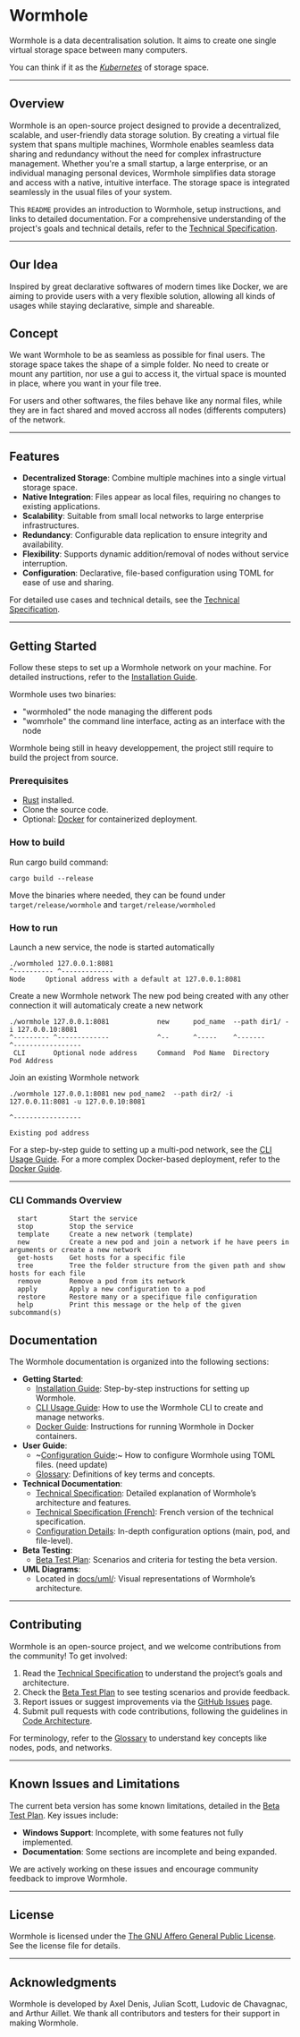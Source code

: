 # Wormhole

Wormhole is a data decentralisation solution. It aims to create one single virtual storage space between many computers.

You can think if it as the *[Kubernetes](https://github.com/kubernetes/kubernetes)* of storage space.

---

## Overview

Wormhole is an open-source project designed to provide a decentralized, scalable, and user-friendly data storage solution. By creating a virtual file system that spans multiple machines, Wormhole enables seamless data sharing and redundancy without the need for complex infrastructure management. Whether you're a small startup, a large enterprise, or an individual managing personal devices, Wormhole simplifies data storage and access with a native, intuitive interface. The storage space is integrated seamlessly in the usual files of your system.

This `README` provides an introduction to Wormhole, setup instructions, and links to detailed documentation. For a comprehensive understanding of the project's goals and technical details, refer to the [Technical Specification](docs/technical/technical_spec.md).

---

## Our Idea

Inspired by great declarative softwares of modern times like Docker, we are aiming to provide users with a very flexible solution, allowing all kinds of usages while staying declarative, simple and shareable.

## Concept

We want Wormhole to be as seamless as possible for final users. The storage space takes the shape of a simple folder. No need to create or mount any partition, nor use a gui to access it, the virtual space is mounted in place, where you want in your file tree.

For users and other softwares, the files behave like any normal files, while they are in fact shared and moved accross all nodes (differents computers) of the network.

---

## Features

- **Decentralized Storage**: Combine multiple machines into a single virtual storage space.
- **Native Integration**: Files appear as local files, requiring no changes to existing applications.
- **Scalability**: Suitable from small local networks to large enterprise infrastructures.
- **Redundancy**: Configurable data replication to ensure integrity and availability.
- **Flexibility**: Supports dynamic addition/removal of nodes without service interruption.
- **Configuration**: Declarative, file-based configuration using TOML for ease of use and sharing.

For detailed use cases and technical details, see the [Technical Specification](docs/technical/technical_spec.md).

---

## Getting Started

Follow these steps to set up a Wormhole network on your machine. For detailed instructions, refer to the [Installation Guide](docs/getting-started/installation.md).

Wormhole uses two binaries:
 - "wormholed" the node managing the different pods
 - "womrhole" the command line interface, acting as an interface with the node

 Wormhole being still in heavy developpement, the project still require to build the project from source.

### Prerequisites

- [Rust](https://www.rust-lang.org/tools/install) installed.
- Clone the source code.
- Optional: [Docker](https://docs.docker.com/get-docker/) for containerized deployment.

### How to build

Run cargo build command:
```
cargo build --release
```

Move the binaries where needed, they can be found under `target/release/wormhole` and `target/release/wormholed`

### How to run

Launch a new service, the node is started automatically
```
./wormholed 127.0.0.1:8081
^---------- ^-------------
Node     Optional address with a default at 127.0.0.1:8081
```

Create a new Wormhole network
The new pod being created with any other connection it will automaticaly create a new network
```
./wormhole 127.0.0.1:8081            new      pod_name  --path dir1/ -i 127.0.0.10:8081
^--------- ^-------------            ^--      ^-----    ^-------        ^-----------------
 CLI       Optional node address     Command  Pod Name  Directory       Pod Address
```

Join an existing Wormhole network
```
./wormhole 127.0.0.1:8081 new pod_name2  --path dir2/ -i 127.0.0.11:8081 -u 127.0.0.10:8081
                                                                            ^-----------------
                                                                            Existing pod address
```

For a step-by-step guide to setting up a multi-pod network, see the [CLI Usage Guide](docs/getting-started/memo-cli.md).
For a more complex Docker-based deployment, refer to the [Docker Guide](docs/getting-started/docker-guide.md).

---

### CLI Commands Overview
```
  start        Start the service
  stop         Stop the service
  template     Create a new network (template)
  new          Create a new pod and join a network if he have peers in arguments or create a new network
  get-hosts    Get hosts for a specific file
  tree         Tree the folder structure from the given path and show hosts for each file
  remove       Remove a pod from its network
  apply        Apply a new configuration to a pod
  restore      Restore many or a specifique file configuration
  help         Print this message or the help of the given subcommand(s)
```

## Documentation

The Wormhole documentation is organized into the following sections:

- **Getting Started**:
  - [Installation Guide](docs/getting-started/installation.md): Step-by-step instructions for setting up Wormhole.
  - [CLI Usage Guide](docs/getting-started/memo-cli.md): How to use the Wormhole CLI to create and manage networks.
  - [Docker Guide](docs/getting-started/docker-guide.md): Instructions for running Wormhole in Docker containers.
- **User Guide**:
  - ~[Configuration Guide](docs/user-guide/configuration.md):~ How to configure Wormhole using TOML files. (need update)
  - [Glossary](docs/user-guide/glossary.md): Definitions of key terms and concepts.
- **Technical Documentation**:
  - [Technical Specification](docs/technical/technical_spec.md): Detailed explanation of Wormhole’s architecture and features.
  - [Technical Specification (French)](docs/technical/technical_spec_fr.md): French version of the technical specification.
  - [Configuration Details](docs/technical/configuration/): In-depth configuration options (main, pod, and file-level).
- **Beta Testing**:
  - [Beta Test Plan](docs/beta-testing/beta_test_plan.md): Scenarios and criteria for testing the beta version.
- **UML Diagrams**:
  - Located in [docs/uml/](docs/uml/): Visual representations of Wormhole’s architecture.

---

## Contributing

Wormhole is an open-source project, and we welcome contributions from the community! To get involved:

1. Read the [Technical Specification](docs/technical/technical_spec.md) to understand the project’s goals and architecture.
2. Check the [Beta Test Plan](docs/beta-testing/beta_test_plan.md) to see testing scenarios and provide feedback.
3. Report issues or suggest improvements via the [GitHub Issues](https://github.com/Agartha-Software/Wormhole/issues) page.
4. Submit pull requests with code contributions, following the guidelines in [Code Architecture](docs/technical/architecture/code_architecture.md).

For terminology, refer to the [Glossary](docs/user-guide/glossary.md) to understand key concepts like nodes, pods, and networks.

---

## Known Issues and Limitations

The current beta version has some known limitations, detailed in the [Beta Test Plan](docs/beta-testing/beta_test_plan.md). Key issues include:

- **Windows Support**: Incomplete, with some features not fully implemented.
- **Documentation**: Some sections are incomplete and being expanded.

We are actively working on these issues and encourage community feedback to improve Wormhole.

---

## License

Wormhole is licensed under the [The GNU Affero General Public License](LICENSE.txt). See the license file for details.

---

## Acknowledgments

Wormhole is developed by Axel Denis, Julian Scott, Ludovic de Chavagnac, and Arthur Aillet. We thank all contributors and testers for their support in making Wormhole.
